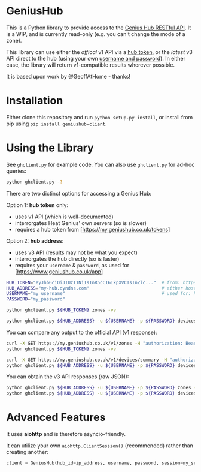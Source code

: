 # GeniusHub
This is a Python library to provide access to the [Genius Hub RESTful API](https://my.geniushub.co.uk/docs). It is a WIP, and is currently read-only (e.g. you can't change the mode of a zone).

This library can use either the _offical_ v1 API via a [hub token](https://my.geniushub.co.uk/tokens), or the _latest_ v3 API direct to the hub (using your own [username and password](https://www.geniushub.co.uk/app)). In either case, the library will return v1-compatible results wherever possible.

It is based upon work by @GeoffAtHome - thanks!

# Installation
Either clone this repository and run `python setup.py install`, or install from pip using `pip install geniushub-client`.

# Using the Library
See `ghclient.py` for example code. You can also use `ghclient.py` for ad-hoc queries:
```bash
python ghclient.py -?
```
There are two dictinct options for accessing a Genius Hub:

Option 1: **hub token** only:
  - uses v1 API (which is well-documented)
  - interrorgates Heat Genius' own servers (so is slower)
  - requires a hub token from [https://my.geniushub.co.uk/tokens]
 
Option 2: **hub address**:
  - uses v3 API (results may not be what you expect)
  - interrorgates the hub directly (so is faster)
  - requires your `username` & `password`, as used for [https://www.geniushub.co.uk/app]

```bash
HUB_TOKEN="eyJhbGciOiJIUzI1NiIsInR5cCI6IkpXVCIsInZlc..."  # from: https://my.geniushub.co.uk/tokens
HUB_ADDRESS="my-hub.dyndns.com"                           # either hostname, or IP address
USERNAME="my_username"                                    # used for: https://www.geniushub.co.uk/app
PASSWORD="my_password"

python ghclient.py ${HUB_TOKEN} zones -vv

python ghclient.py ${HUB_ADDRESS} -u ${USERNAME} -p ${PASSWORD} devices -vv
```

You can compare any output to the official API (v1 response):
```bash
curl -X GET https://my.geniushub.co.uk/v1/zones -H "authorization: Bearer ${HUB_TOKEN}"
python ghclient.py ${HUB_TOKEN} zones -vv

curl -X GET https://my.geniushub.co.uk/v1/devices/summary -H "authorization: Bearer ${HUB_TOKEN}"
python ghclient.py ${HUB_ADDRESS} -u ${USERNAME} -p ${PASSWORD} devices
```

You can obtain the v3 API responses (raw JSON):
```bash
python ghclient.py ${HUB_ADDRESS} -u ${USERNAME} -p ${PASSWORD} zones -vvvv
python ghclient.py ${HUB_ADDRESS} -u ${USERNAME} -p ${PASSWORD} devices -vvvv
```

# Advanced Features
 It uses **aiohttp** and is therefore asyncio-friendly.
 
 It can utilize your own `aiohttp.ClientSession()` (recommended) rather than creating another:
 ```python
client = GeniusHub(hub_id=ip_address, username, password, session=my_session)
```
 
